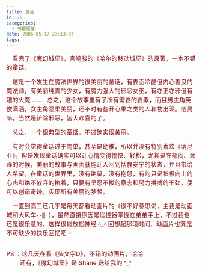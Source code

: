 ```yaml
---
title: 童话
id: 29
categories:
  - 书馨屡屡
date: 2006-05-17 23:13:07
tags:
---
```


<div id="msgcns!DA984E57EDE76A7C!499" class="bvMsg">

<span style="font-size:14pt;font-family:宋体;"><font color="#800000"><font size="3">    看完了《魔幻城堡》，宫崎骏的《哈尔的移动城堡》的原著，一本不错的童话。</font></font></span>

<span style="font-size:14pt;font-family:宋体;"/><span style="font-size:14pt;font-family:宋体;"><font color="#800000"><font size="3">    这是一个发生在魔法世界的很美丽的童话，有表面冷酷但内心善良的魔法师，有美丽纯真的少女，有魔力强大的邪恶女巫，有亦正亦邪但有趣的火魔 ……<span lang="EN-US"><span><font face="宋体">  </font></span></span>总之，这个故事里有了所有需要的要素，而且男主角英俊潇洒，女主角温柔美丽，还不时有些开心果之类的人和物出现。结局嘛，当然是铲除邪恶，皆大欢喜的了。<span lang="EN-US"/></font></font></span>

<span style="font-size:14pt;font-family:宋体;"><font color="#800000"><font size="3">    总之，一个很典型的童话，不过确实很美丽。<span lang="EN-US"/></font></font></span>

<span style="font-size:14pt;font-family:宋体;"><font color="#800000"><font size="3">    有时会觉得童话过于简单，甚至是幼稚，所以并没有特别喜欢《纳尼亚》。但是发现童话确实可以让心情变得愉快、轻松，尤其是在郁闷、烦躁的时候，美丽的故事与画面就能让人回到恬静安宁的状态，并且带给人希望。在童话的世界里，没有绝望，没有抱怨，有的只是积极向上的心态和绝不放弃的执着，只要有坚忍不拔的意志和努力拼搏的干劲，便可以创造奇迹，实现所有美丽的梦想。<span lang="EN-US"/></font></font></span>

<span style="font-size:14pt;font-family:宋体;"><font color="#800000"><font size="3">    一直到高三还几乎是每天都看动画片的（很不好意思说，主要是动画城和大风车- -|||  ），虽然直接原因是遥控器掌握在弟弟手上，不过我也还是很乐意的，这样很能放松神经 <span lang="EN-US"><font face="宋体">^_^ 回想起那段时间，动画片也算是不可缺少的快乐回忆吧 ~                                  </font></span></font></font></span>

<div><span style="font-size:14pt;font-family:宋体;"><font color="#800000"><font face="宋体" size="3"><span lang="EN-US"/></font></font></span> </div>
<div><font color="#800000" size="3">PS ：这几天在看《头文字D》，不错的动画片，哈哈</font></div>
<div><font color="#800000" size="3">        还有，《魔幻城堡》是 Shane 送给我的 ^_^ </font></div>
<div><font color="#800000" size="3"/> </div>
<div><font color="#800000" size="3"/> </div></div>
